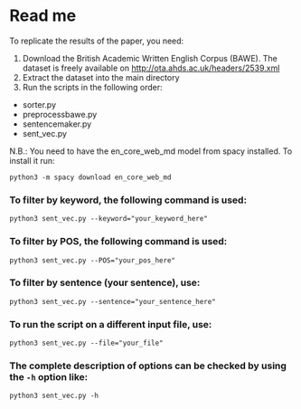 # Read me

To replicate the results of the paper, you need:

1. Download the British Academic Written English Corpus (BAWE). The dataset is freely available on http://ota.ahds.ac.uk/headers/2539.xml
2. Extract the dataset into the main directory 
3. Run the scripts in the following order:
- sorter.py 
- preprocessbawe.py
- sentencemaker.py
- sent_vec.py

N.B.: You need to have the en_core_web_md model from spacy installed. To install it run:

```
python3 -m spacy download en_core_web_md
```


### To filter by keyword, the following command is used:
```
python3 sent_vec.py --keyword="your_keyword_here"
```

### To filter by POS, the following command is used:
```
python3 sent_vec.py --POS="your_pos_here"
```

### To filter by sentence (your sentence), use:
```
python3 sent_vec.py --sentence="your_sentence_here"
```

### To run the script on a different input file, use:
```
python3 sent_vec.py --file="your_file"
```

### The complete description of options can be checked by using the `-h` option like:
```
python3 sent_vec.py -h
```
